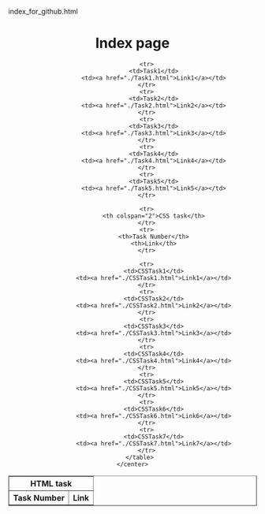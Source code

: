 index_for_github.html
<!DOCTYPE html>
<html lang="en">
<head>
    <meta charset="UTF-8">
    <meta name="viewport" content="width=device-width, initial-scale=1.0">
    <title>Document</title>
</head>
<body>
    <center>
        <h1>Index page</h1>
        <table border="1">
            <tr>
                <th colspan="2">HTML task</th>
            </tr>
            <tr>
                <th>Task Number</th>
                <th>Link</th>
            </tr>
            
            <tr>
                <td>Task1</td>
                <td><a href="./Task1.html">Link1</a></td>
            </tr>
            <tr>
                <td>Task2</td>
                <td><a href="./Task2.html">Link2</a></td>
            </tr>
            <tr>
                <td>Task3</td>
                <td><a href="./Task3.html">Link3</a></td>
            </tr>
            <tr>
                <td>Task4</td>
                <td><a href="./Task4.html">Link4</a></td>
            </tr>
            <tr>
                <td>Task5</td>
                <td><a href="./Task5.html">Link5</a></td>
            </tr>

            <tr>
                <th colspan="2">CSS task</th>
            </tr>
            <tr>
                <th>Task Number</th>
                <th>Link</th>
            </tr>
            
            <tr>
                <td>CSSTask1</td>
                <td><a href="./CSSTask1.html">Link1</a></td>
            </tr>
            <tr>
                <td>CSSTask2</td>
                <td><a href="./CSSTask2.html">Link2</a></td>
            </tr>
            <tr>
                <td>CSSTask3</td>
                <td><a href="./CSSTask3.html">Link3</a></td>
            </tr>
            <tr>
                <td>CSSTask4</td>
                <td><a href="./CSSTask4.html">Link4</a></td>
            </tr>
            <tr>
                <td>CSSTask5</td>
                <td><a href="./CSSTask5.html">Link5</a></td>
            </tr>
            <tr>
                <td>CSSTask6</td>
                <td><a href="./CSSTask6.html">Link6</a></td>
            </tr>
            <tr>
                <td>CSSTask7</td>
                <td><a href="./CSSTask7.html">Link7</a></td>
            </tr>
        </table>
    </center>
</body>
</html>

